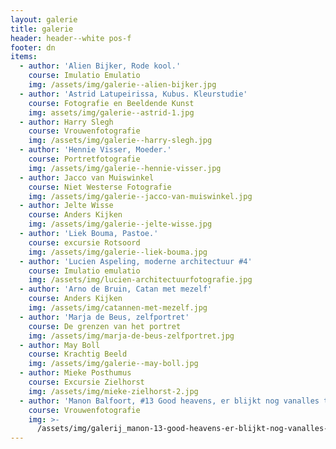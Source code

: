 ```yaml
---
layout: galerie
title: galerie
header: header--white pos-f
footer: dn
items:
  - author: 'Alien Bijker, Rode kool.'
    course: Imulatio Emulatio
    img: /assets/img/galerie--alien-bijker.jpg
  - author: 'Astrid Latupeirissa, Kubus. Kleurstudie'
    course: Fotografie en Beeldende Kunst
    img: assets/img/galerie--astrid-1.jpg
  - author: Harry Slegh
    course: Vrouwenfotografie
    img: /assets/img/galerie--harry-slegh.jpg
  - author: 'Hennie Visser, Moeder.'
    course: Portretfotografie
    img: /assets/img/galerie--hennie-visser.jpg
  - author: Jacco van Muiswinkel
    course: Niet Westerse Fotografie
    img: /assets/img/galerie--jacco-van-muiswinkel.jpg
  - author: Jelte Wisse
    course: Anders Kijken
    img: /assets/img/galerie--jelte-wisse.jpg
  - author: 'Liek Bouma, Pastoe.'
    course: excursie Rotsoord
    img: /assets/img/galerie--liek-bouma.jpg
  - author: 'Lucien Aspeling, moderne architectuur #4'
    course: Imulatio emulatio
    img: /assets/img/lucien-architectuurfotografie.jpg
  - author: 'Arno de Bruin, Catan met mezelf'
    course: Anders Kijken
    img: /assets/img/catannen-met-mezelf.jpg
  - author: 'Marja de Beus, zelfportret'
    course: De grenzen van het portret
    img: /assets/img/marja-de-beus-zelfportret.jpg
  - author: May Boll
    course: Krachtig Beeld
    img: /assets/img/galerie--may-boll.jpg
  - author: Mieke Posthumus
    course: Excursie Zielhorst
    img: /assets/img/mieke-zielhorst-2.jpg
  - author: 'Manon Balfoort, #13 Good heavens, er blijkt nog vanalles te volgen.'
    course: Vrouwenfotografie
    img: >-
      /assets/img/galerij_manon-13-good-heavens-er-blijkt-nog-vanalles-te-volgen.jpg
---
```



